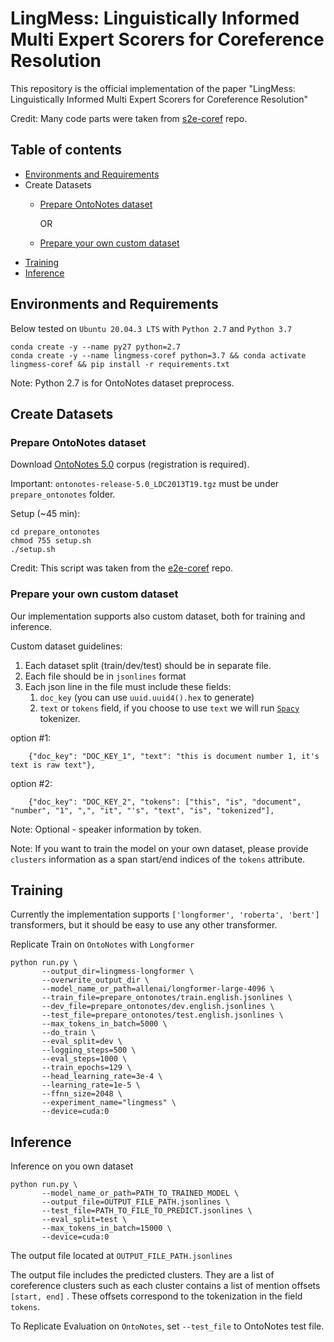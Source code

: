 # LingMess: Linguistically Informed Multi Expert Scorers for Coreference Resolution
This repository is the official implementation of the paper "LingMess: Linguistically Informed Multi Expert Scorers for Coreference Resolution"

Credit: Many code parts were taken from [s2e-coref](https://github.com/yuvalkirstain/s2e-coref#requirements) repo.

## Table of contents

- [Environments and Requirements](#environments-and-requirements)
- Create Datasets
   * [Prepare OntoNotes dataset](#prepare-ontonotes-dataset)
   
     OR
  
   * [Prepare your own custom dataset](#prepare-your-own-custom-dataset)
- [Training](#training)
- [Inference](#inference)


## Environments and Requirements

Below tested on `Ubuntu 20.04.3 LTS` with `Python 2.7` and `Python 3.7`
```
conda create -y --name py27 python=2.7
conda create -y --name lingmess-coref python=3.7 && conda activate lingmess-coref && pip install -r requirements.txt
```
Note: Python 2.7 is for OntoNotes dataset preprocess. 

## Create Datasets

### Prepare OntoNotes dataset

Download [OntoNotes 5.0](https://catalog.ldc.upenn.edu/LDC2013T19) corpus (registration is required).

Important: `ontonotes-release-5.0_LDC2013T19.tgz` must be under `prepare_ontonotes` folder.

Setup (~45 min):
```
cd prepare_ontonotes
chmod 755 setup.sh
./setup.sh
``` 
Credit: This script was taken from the [e2e-coref](https://github.com/kentonl/e2e-coref/) repo.

### Prepare your own custom dataset

Our implementation supports also custom dataset, both for training and inference.

Custom dataset guidelines:
1. Each dataset split (train/dev/test) should be in separate file.
2. Each file should be in `jsonlines` format
3. Each json line in the file must include these fields:
   1. `doc_key` (you can use `uuid.uuid4().hex` to generate)
   2. `text` or `tokens` field, if you choose to use `text` we will run [`Spacy`](https://spacy.io/) tokenizer.

option #1:
```
    {"doc_key": "DOC_KEY_1", "text": "this is document number 1, it's text is raw text"},
```   
option #2:
```
    {"doc_key": "DOC_KEY_2", "tokens": ["this", "is", "document", "number", "1", ",", "it", "'s", "text", "is", "tokenized"],
```

Note: Optional - speaker information by token.

Note: If you want to train the model on your own dataset, please provide `clusters` information as a span start/end indices of the `tokens` attribute.

## Training
Currently the implementation supports `['longformer', 'roberta', 'bert']` transformers, but it should be easy to use any other transformer.

Replicate Train on `OntoNotes` with `Longformer`
```
python run.py \
       --output_dir=lingmess-longformer \
       --overwrite_output_dir \
       --model_name_or_path=allenai/longformer-large-4096 \
       --train_file=prepare_ontonotes/train.english.jsonlines \
       --dev_file=prepare_ontonotes/dev.english.jsonlines \
       --test_file=prepare_ontonotes/test.english.jsonlines \
       --max_tokens_in_batch=5000 \
       --do_train \
       --eval_split=dev \
       --logging_steps=500 \
       --eval_steps=1000 \
       --train_epochs=129 \
       --head_learning_rate=3e-4 \
       --learning_rate=1e-5 \
       --ffnn_size=2048 \
       --experiment_name="lingmess" \
       --device=cuda:0
```

## Inference

Inference on you own dataset
```
python run.py \
       --model_name_or_path=PATH_TO_TRAINED_MODEL \ 
       --output_file=OUTPUT_FILE_PATH.jsonlines \
       --test_file=PATH_TO_FILE_TO_PREDICT.jsonlines \
       --eval_split=test \
       --max_tokens_in_batch=15000 \
       --device=cuda:0
```
The output file  located at `OUTPUT_FILE_PATH.jsonlines` 

The output file includes the predicted clusters. They are a list of coreference clusters such as each cluster contains a list of mention offsets `[start, end]` . These offsets correspond to the tokenization in the field `tokens`.


To Replicate Evaluation on `OntoNotes`, set `--test_file` to OntoNotes test file.
